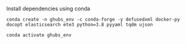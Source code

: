 
Install dependencies using conda
```
conda create -n ghubs_env -c conda-forge -y defusedxml docker-py docopt elasticsearch ete3 python=3.8 pyyaml tqdm ujson

conda activate ghubs_env
```
